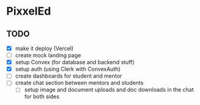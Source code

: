 # PixxelEd

## TODO

- [x] make it deploy (Vercel)
- [ ] create mock landing page
- [x] setup Convex (for database and backend stuff)
- [x] setup auth (using Clerk with ConvexAuth)
- [ ] create dashboards for student and mentor
- [ ] create chat section between mentors and students
    - [ ] setup image and document uploads and doc downloads in the chat for both sides
